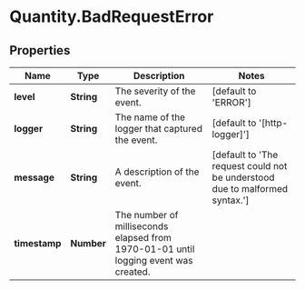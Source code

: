 # Quantity.BadRequestError

## Properties
Name | Type | Description | Notes
------------ | ------------- | ------------- | -------------
**level** | **String** | The severity of the event. | [default to &#39;ERROR&#39;]
**logger** | **String** | The name of the logger that captured the event. | [default to &#39;[http-logger]&#39;]
**message** | **String** | A description of the event. | [default to &#39;The request could not be understood due to malformed syntax.&#39;]
**timestamp** | **Number** | The number of milliseconds elapsed from 1970-01-01 until logging event was created. | 


